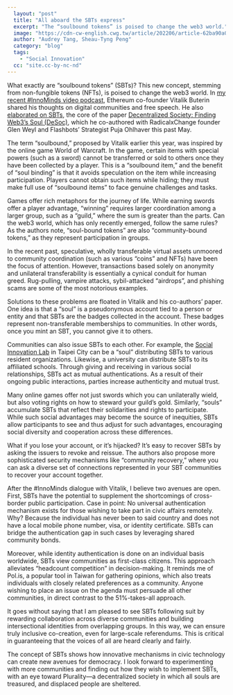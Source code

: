 ```yaml
---
  layout: "post"
  title: "All aboard the SBTs express"
  excerpt: "The “soulbound tokens” is poised to change the web3 world."
  image: "https://cdn-cw-english.cwg.tw/article/202206/article-62ba90a0b8fa0.jpg"
  author: "Audrey Tang, Sheau-Tyng Peng"
  category: "blog"
  tags: 
    - "Social Innovation"
  cc: "site.cc-by-nc-nd"
---
```


What exactly are “soulbound tokens” (SBTs)? This new concept, stemming from non-fungible tokens (NFTs), is poised to change the web3 world. In [my recent #InnoMinds video podcast](https://www.youtube.com/watch?v=jp1L-DGYnJA), Ethereum co-founder Vitalik Buterin shared his thoughts on digital communities and free speech. He also [elaborated on SBTs](https://youtu.be/jp1L-DGYnJA?t=2389), the core of the paper [Decentralized Society: Finding Web3’s Soul (DeSoc)](https://papers.ssrn.com/sol3/papers.cfm?abstract_id=4105763), which he co-authored with RadicalxChange founder Glen Weyl and Flashbots’ Strategist Puja Ohlhaver this past May.

The term “soulbound,” proposed by Vitalik earlier this year, was inspired by the online game World of Warcraft. In the game, certain items with special powers (such as a sword) cannot be transferred or sold to others once they have been collected by a player. This is a “soulbound item,” and the benefit of “soul binding” is that it avoids speculation on the item while increasing participation. Players cannot obtain such items while hiding; they must make full use of “soulbound items” to face genuine challenges and tasks.

Games offer rich metaphors for the journey of life. While earning swords offer a player advantage, “winning” requires larger coordination among a larger group, such as a “guild,” where the sum is greater than the parts. Can the web3 world, which has only recently emerged, follow the same rules? As the authors note, “soul-bound tokens” are also “community-bound tokens,” as they represent participation in groups. 

In the recent past, speculative, wholly transferable virtual assets unmoored to community coordination (such as various “coins” and NFTs) have been the focus of attention. However, transactions based solely on anonymity and unilateral transferability is essentially a cynical conduit for human greed. Rug-pulling, vampire attacks, sybil-attacked “airdrops”, and phishing scams are some of the most notorious examples. 

Solutions to these problems are floated in Vitalik and his co-authors’ paper. One idea is that a “soul” is a pseudonymous account tied to a person or entity and that SBTs are the badges collected in the account. These badges represent non-transferable memberships to communities. In other words, once you mint an SBT, you cannot give it to others. 

Communities can also issue SBTs to each other. For example, the [Social Innovation Lab](https://clab.org.tw/en/architecture/social-innovation-lab/) in Taipei City can be a “soul” distributing SBTs to various resident organizations. Likewise, a university can distribute SBTs to its affiliated schools. Through giving and receiving in various social relationships, SBTs act as mutual authentications. As a result of their ongoing public interactions, parties increase authenticity and mutual trust.

Many online games offer not just swords which you can unilaterally wield, but also voting rights on how to steward your guild’s gold. Similarly, “souls” accumulate SBTs that reflect their solidarities and rights to participate. While such social advantages may become the source of inequities, SBTs allow participants to see and thus adjust for such advantages, encouraging social diversity and cooperation across these differences.

What if you lose your account, or it’s hijacked? It’s easy to recover SBTs by asking the issuers to revoke and reissue. The authors also propose more sophisticated security mechanisms like “community recovery,” where you can ask a diverse set of connections represented in your SBT communities to recover your account together. 

After the #InnoMinds dialogue with Vitalik, I believe two avenues are open. First, SBTs have the potential to supplement the shortcomings of cross-border public participation. Case in point: No universal authentication mechanism exists for those wishing to take part in civic affairs remotely. Why? Because the individual has never been to said country and does not have a local mobile phone number, visa, or identity certificate. SBTs can bridge the authentication gap in such cases by leveraging shared community bonds.

Moreover, while identity authentication is done on an individual basis worldwide, SBTs view communities as first-class citizens. This approach alleviates “headcount competition” in decision-making. It reminds me of Pol.is, a popular tool in Taiwan for gathering opinions, which also treats individuals with closely related preferences as a community. Anyone wishing to place an issue on the agenda must persuade all other communities, in direct contrast to the 51%-takes-all approach.

It goes without saying that I am pleased to see SBTs following suit by rewarding collaboration across diverse communities and building intersectional identities from overlapping groups. In this way, we can ensure truly inclusive co-creation, even for large-scale referendums. This is critical in guaranteeing that the voices of all are heard clearly and fairly.

The concept of SBTs shows how innovative mechanisms in civic technology can create new avenues for democracy. I look forward to experimenting with more communities and finding out how they wish to implement SBTs, with an eye toward Plurality—a decentralized society in which all souls are treasured, and displaced people are sheltered.
